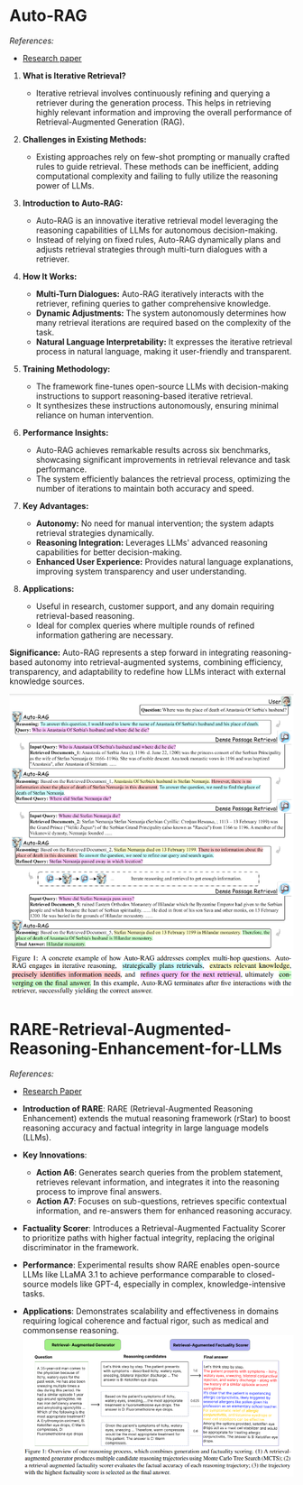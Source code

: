 # Auto-RAG
*References:*
- [Research paper](https://arxiv.org/pdf/2411.19443)

1. **What is Iterative Retrieval?**
    
    - Iterative retrieval involves continuously refining and querying a retriever during the generation process. This helps in retrieving highly relevant information and improving the overall performance of Retrieval-Augmented Generation (RAG).
2. **Challenges in Existing Methods:**
    
    - Existing approaches rely on few-shot prompting or manually crafted rules to guide retrieval. These methods can be inefficient, adding computational complexity and failing to fully utilize the reasoning power of LLMs.
3. **Introduction to Auto-RAG:**
    
    - Auto-RAG is an innovative iterative retrieval model leveraging the reasoning capabilities of LLMs for autonomous decision-making.
    - Instead of relying on fixed rules, Auto-RAG dynamically plans and adjusts retrieval strategies through multi-turn dialogues with a retriever.
4. **How It Works:**
    
    - **Multi-Turn Dialogues:** Auto-RAG iteratively interacts with the retriever, refining queries to gather comprehensive knowledge.
    - **Dynamic Adjustments:** The system autonomously determines how many retrieval iterations are required based on the complexity of the task.
    - **Natural Language Interpretability:** It expresses the iterative retrieval process in natural language, making it user-friendly and transparent.
5. **Training Methodology:**
    
    - The framework fine-tunes open-source LLMs with decision-making instructions to support reasoning-based iterative retrieval.
    - It synthesizes these instructions autonomously, ensuring minimal reliance on human intervention.
6. **Performance Insights:**
    
    - Auto-RAG achieves remarkable results across six benchmarks, showcasing significant improvements in retrieval relevance and task performance.
    - The system efficiently balances the retrieval process, optimizing the number of iterations to maintain both accuracy and speed.
7. **Key Advantages:**
    
    - **Autonomy:** No need for manual intervention; the system adapts retrieval strategies dynamically.
    - **Reasoning Integration:** Leverages LLMs' advanced reasoning capabilities for better decision-making.
    - **Enhanced User Experience:** Provides natural language explanations, improving system transparency and user understanding.
8. **Applications:**
    
    - Useful in research, customer support, and any domain requiring retrieval-based reasoning.
    - Ideal for complex queries where multiple rounds of refined information gathering are necessary.

**Significance:** Auto-RAG represents a step forward in integrating reasoning-based autonomy into retrieval-augmented systems, combining efficiency, transparency, and adaptability to redefine how LLMs interact with external knowledge sources.

![](./images/auto-rag.png)

# RARE-Retrieval-Augmented-Reasoning-Enhancement-for-LLMs
*References:*
- [Research Paper](https://arxiv.org/pdf/2412.02830)

- **Introduction of RARE**: RARE (Retrieval-Augmented Reasoning Enhancement) extends the mutual reasoning framework (rStar) to boost reasoning accuracy and factual integrity in large language models (LLMs).
    
- **Key Innovations**:
    
    - **Action A6**: Generates search queries from the problem statement, retrieves relevant information, and integrates it into the reasoning process to improve final answers.
    - **Action A7**: Focuses on sub-questions, retrieves specific contextual information, and re-answers them for enhanced reasoning accuracy.
- **Factuality Scorer**: Introduces a Retrieval-Augmented Factuality Scorer to prioritize paths with higher factual integrity, replacing the original discriminator in the framework.
    
- **Performance**: Experimental results show RARE enables open-source LLMs like LLaMA 3.1 to achieve performance comparable to closed-source models like GPT-4, especially in complex, knowledge-intensive tasks.
    
- **Applications**: Demonstrates scalability and effectiveness in domains requiring logical coherence and factual rigor, such as medical and commonsense reasoning.
![](./images/rare.png)